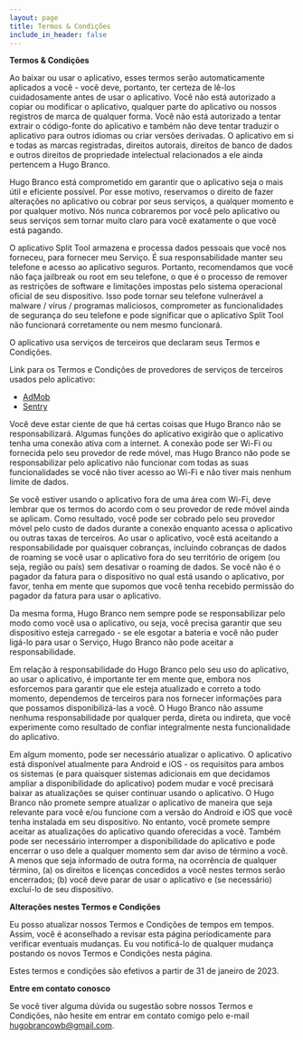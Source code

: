 ```yaml
---
layout: page
title: Termos & Condições
include_in_header: false
---
```


**Termos & Condições**

Ao baixar ou usar o aplicativo, esses termos serão automaticamente aplicados a você - você deve, portanto, ter certeza de lê-los cuidadosamente antes de usar o aplicativo. Você não está autorizado a copiar ou modificar o aplicativo, qualquer parte do aplicativo ou nossos registros de marca de qualquer forma. Você não está autorizado a tentar extrair o código-fonte do aplicativo e também não deve tentar traduzir o aplicativo para outros idiomas ou criar versões derivadas. O aplicativo em si e todas as marcas registradas, direitos autorais, direitos de banco de dados e outros direitos de propriedade intelectual relacionados a ele ainda pertencem a Hugo Branco.

Hugo Branco está comprometido em garantir que o aplicativo seja o mais útil e eficiente possível. Por esse motivo, reservamos o direito de fazer alterações no aplicativo ou cobrar por seus serviços, a qualquer momento e por qualquer motivo. Nós nunca cobraremos por você pelo aplicativo ou seus serviços sem tornar muito claro para você exatamente o que você está pagando.

O aplicativo Split Tool armazena e processa dados pessoais que você nos forneceu, para fornecer meu Serviço. É sua responsabilidade manter seu telefone e acesso ao aplicativo seguros. Portanto, recomendamos que você não faça jailbreak ou root em seu telefone, o que é o processo de remover as restrições de software e limitações impostas pelo sistema operacional oficial de seu dispositivo. Isso pode tornar seu telefone vulnerável a malware / vírus / programas maliciosos, comprometer as funcionalidades de segurança do seu telefone e pode significar que o aplicativo Split Tool não funcionará corretamente ou nem mesmo funcionará.

O aplicativo usa serviços de terceiros que declaram seus Termos e Condições.

Link para os Termos e Condições de provedores de serviços de terceiros usados pelo aplicativo:

<!-- *   [Google Play Services](https://policies.google.com/terms) -->
*   [AdMob](https://developers.google.com/admob/terms)
*   [Sentry](https://sentry.io/terms/)

Você deve estar ciente de que há certas coisas que Hugo Branco não se responsabilizará. Algumas funções do aplicativo exigirão que o aplicativo tenha uma conexão ativa com a internet. A conexão pode ser Wi-Fi ou fornecida pelo seu provedor de rede móvel, mas Hugo Branco não pode se responsabilizar pelo aplicativo não funcionar com todas as suas funcionalidades se você não tiver acesso ao Wi-Fi e não tiver mais nenhum limite de dados.

Se você estiver usando o aplicativo fora de uma área com Wi-Fi, deve lembrar que os termos do acordo com o seu provedor de rede móvel ainda se aplicam. Como resultado, você pode ser cobrado pelo seu provedor móvel pelo custo de dados durante a conexão enquanto acessa o aplicativo ou outras taxas de terceiros. Ao usar o aplicativo, você está aceitando a responsabilidade por quaisquer cobranças, incluindo cobranças de dados de roaming se você usar o aplicativo fora do seu território de origem (ou seja, região ou país) sem desativar o roaming de dados. Se você não é o pagador da fatura para o dispositivo no qual está usando o aplicativo, por favor, tenha em mente que supomos que você tenha recebido permissão do pagador da fatura para usar o aplicativo.

Da mesma forma, Hugo Branco nem sempre pode se responsabilizar pelo modo como você usa o aplicativo, ou seja, você precisa garantir que seu dispositivo esteja carregado - se ele esgotar a bateria e você não puder ligá-lo para usar o Serviço, Hugo Branco não pode aceitar a responsabilidade.

Em relação à responsabilidade do Hugo Branco pelo seu uso do aplicativo, ao usar o aplicativo, é importante ter em mente que, embora nos esforcemos para garantir que ele esteja atualizado e correto a todo momento, dependemos de terceiros para nos fornecer informações para que possamos disponibilizá-las a você. O Hugo Branco não assume nenhuma responsabilidade por qualquer perda, direta ou indireta, que você experimente como resultado de confiar integralmente nesta funcionalidade do aplicativo.

Em algum momento, pode ser necessário atualizar o aplicativo. O aplicativo está disponível atualmente para Android e iOS - os requisitos para ambos os sistemas (e para quaisquer sistemas adicionais em que decidamos ampliar a disponibilidade do aplicativo) podem mudar e você precisará baixar as atualizações se quiser continuar usando o aplicativo. O Hugo Branco não promete sempre atualizar o aplicativo de maneira que seja relevante para você e/ou funcione com a versão do Android e iOS que você tenha instalada em seu dispositivo. No entanto, você promete sempre aceitar as atualizações do aplicativo quando oferecidas a você. Também pode ser necessário interromper a disponibilidade do aplicativo e pode encerrar o uso dele a qualquer momento sem dar aviso de término a você. A menos que seja informado de outra forma, na ocorrência de qualquer término, (a) os direitos e licenças concedidos a você nestes termos serão encerrados; (b) você deve parar de usar o aplicativo e (se necessário) excluí-lo de seu dispositivo.

**Alterações nestes Termos e Condições**

Eu posso atualizar nossos Termos e Condições de tempos em tempos. Assim, você é aconselhado a revisar esta página periodicamente para verificar eventuais mudanças. Eu vou notificá-lo de qualquer mudança postando os novos Termos e Condições nesta página.

Estes termos e condições são efetivos a partir de 31 de janeiro de 2023.

**Entre em contato conosco**

Se você tiver alguma dúvida ou sugestão sobre nossos Termos e Condições, não hesite em entrar em contato comigo pelo e-mail hugobrancowb@gmail.com.